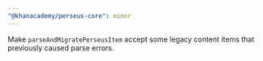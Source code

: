 ```yaml
---
"@khanacademy/perseus-core": minor
---
```


Make `parseAndMigratePerseusItem` accept some legacy content items that previously caused parse errors.
